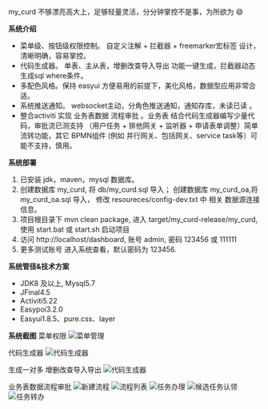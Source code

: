 my_curd 不够漂亮高大上，足够轻量灵活，分分钟掌控不是事，为所欲为 :smile:  

**系统介绍**  
- 菜单级、按钮级权限控制。 自定义注解 + 拦截器 + freemarker宏标签 设计，清晰明确，容易掌控。 
- 代码生成器。 单表、主从表，增删改查导入导出 功能一键生成，拦截器动态生成sql where条件。
- 多配色风格。保持 easyui 方便易用的前提下，美化风格，数据型应用非常合适。
- 系统推送通知。  websocket主动，分角色推送通知，通知存库，未读已读 。
- 整合activiti 实现 业务表数据 流程审批 。业务表 结合代码生成器编写少量代码，审批流已测支持 （用户任务 + 排他网关 + 监听器 + 申请表单调整）简单流转功能，其它 BPMN组件 (例如 并行网关、包括网关、service task等）可能不支持，慎用。    

**系统部署**  
1. 已安装 jdk，maven，mysql 数据库。
2. 创建数据库 my_curd, 将 db/my_curd.sql 导入； 创建数据库 my_curd_oa,将 my_curd_oa.sql 导入，
修改 resoureces/config-dev.txt 中 相关 数据源连接信息。
3. 项目根目录下 mvn clean package, 进入 target/my_curd-release/my_curd, 使用 start.bat 或 start.sh 启动项目
4. 访问 http://localhost/dashboard, 账号 admin, 密码 123456 或 111111
5. 更多测试账号 进入系统查看，默认密码为 123456. 

**系统管径&技术方案**  
- JDK8 及以上, Mysql5.7
- JFinal4.5 
- Activiti5.22 
- Easypoi3.2.0
- Easyui1.8.5、pure.css、layer

**系统截图**
菜单权限
![菜单管理](https://raw.githubusercontent.com/qinyou/my_curd/master/preview/menu.png "menu.png")

代码生成器
![代码生成器](https://raw.githubusercontent.com/qinyou/my_curd/master/preview/gen.png "gen.png")

生成一对多 增删改查导入导出
![代码生成器](https://raw.githubusercontent.com/qinyou/my_curd/master/preview/1tn.png "1tn.png")

业务表数据流程审批
![新建流程](https://raw.githubusercontent.com/qinyou/my_curd/master/preview/process1.png "process1.png")
![流程列表](https://raw.githubusercontent.com/qinyou/my_curd/master/preview/process.png "process.png")
![任务办理](https://raw.githubusercontent.com/qinyou/my_curd/master/preview/task1.png "task1.png")
![候选任务认领](https://raw.githubusercontent.com/qinyou/my_curd/master/preview/task2.png "task2.png")
![任务转办](https://raw.githubusercontent.com/qinyou/my_curd/master/preview/task3.png "task3.png")





